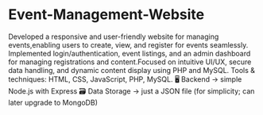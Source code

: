 # Event-Management-Website
Developed a responsive and user-friendly website for managing events,enabling users to create, view, and register for events seamlessly.
Implemented login/authentication, event listings, and an admin dashboard for managing registrations and content.Focused on intuitive UI/UX, secure data handling, and dynamic content display using PHP and MySQL.
Tools & techniques: HTML, CSS, JavaScript, PHP, MySQL.
🖥️ Backend → simple Node.js with Express
🗃️ Data Storage → just a JSON file (for simplicity; can later upgrade to MongoDB)
